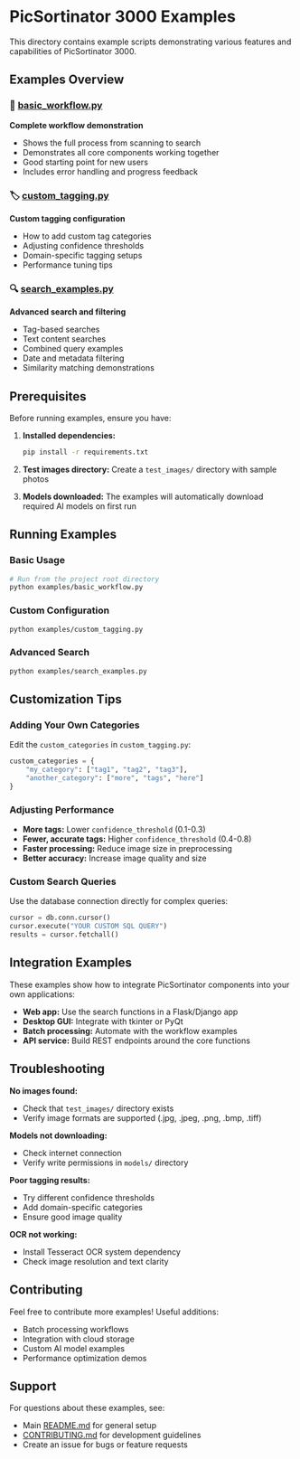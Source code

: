 # PicSortinator 3000 Examples

This directory contains example scripts demonstrating various features and capabilities of PicSortinator 3000.

## Examples Overview

### 🚀 [basic_workflow.py](basic_workflow.py)
**Complete workflow demonstration**
- Shows the full process from scanning to search
- Demonstrates all core components working together
- Good starting point for new users
- Includes error handling and progress feedback

### 🏷️ [custom_tagging.py](custom_tagging.py)
**Custom tagging configuration**
- How to add custom tag categories
- Adjusting confidence thresholds
- Domain-specific tagging setups
- Performance tuning tips

### 🔍 [search_examples.py](search_examples.py)
**Advanced search and filtering**
- Tag-based searches
- Text content searches
- Combined query examples
- Date and metadata filtering
- Similarity matching demonstrations

## Prerequisites

Before running examples, ensure you have:

1. **Installed dependencies:**
   ```bash
   pip install -r requirements.txt
   ```

2. **Test images directory:**
   Create a `test_images/` directory with sample photos

3. **Models downloaded:**
   The examples will automatically download required AI models on first run

## Running Examples

### Basic Usage
```bash
# Run from the project root directory
python examples/basic_workflow.py
```

### Custom Configuration
```bash
python examples/custom_tagging.py
```

### Advanced Search
```bash
python examples/search_examples.py
```

## Customization Tips

### Adding Your Own Categories
Edit the `custom_categories` in `custom_tagging.py`:
```python
custom_categories = {
    "my_category": ["tag1", "tag2", "tag3"],
    "another_category": ["more", "tags", "here"]
}
```

### Adjusting Performance
- **More tags:** Lower `confidence_threshold` (0.1-0.3)
- **Fewer, accurate tags:** Higher `confidence_threshold` (0.4-0.8)
- **Faster processing:** Reduce image size in preprocessing
- **Better accuracy:** Increase image quality and size

### Custom Search Queries
Use the database connection directly for complex queries:
```python
cursor = db.conn.cursor()
cursor.execute("YOUR CUSTOM SQL QUERY")
results = cursor.fetchall()
```

## Integration Examples

These examples show how to integrate PicSortinator components into your own applications:

- **Web app:** Use the search functions in a Flask/Django app
- **Desktop GUI:** Integrate with tkinter or PyQt
- **Batch processing:** Automate with the workflow examples
- **API service:** Build REST endpoints around the core functions

## Troubleshooting

**No images found:**
- Check that `test_images/` directory exists
- Verify image formats are supported (.jpg, .jpeg, .png, .bmp, .tiff)

**Models not downloading:**
- Check internet connection
- Verify write permissions in `models/` directory

**Poor tagging results:**
- Try different confidence thresholds
- Add domain-specific categories
- Ensure good image quality

**OCR not working:**
- Install Tesseract OCR system dependency
- Check image resolution and text clarity

## Contributing

Feel free to contribute more examples! Useful additions:
- Batch processing workflows
- Integration with cloud storage
- Custom AI model examples
- Performance optimization demos

## Support

For questions about these examples, see:
- Main [README.md](../README.md) for general setup
- [CONTRIBUTING.md](../docs/CONTRIBUTING.md) for development guidelines
- Create an issue for bugs or feature requests
